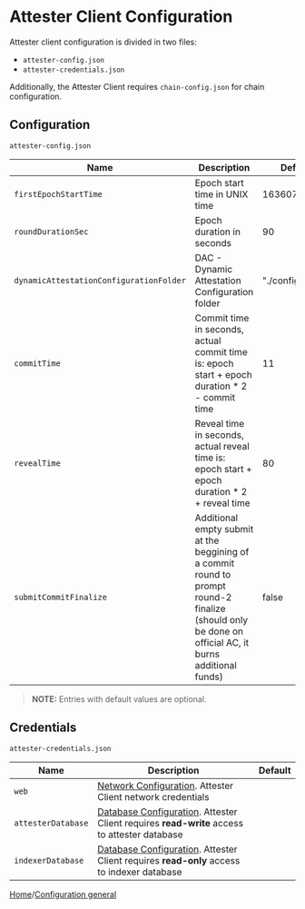 # Attester Client Configuration

Attester client configuration is divided in two files:

- `attester-config.json`
- `attester-credentials.json`

Additionally, the Attester Client requires `chain-config.json` for chain configuration.

## Configuration

`attester-config.json`

| Name                                    | Description                                                                                   | Default          |
| --------------------------------------- | --------------------------------------------------------------------------------------------- | ---------------- |
| `firstEpochStartTime`                   | Epoch start time in UNIX time                                                                 | 1636070400       |
| `roundDurationSec`                      | Epoch duration in seconds                                                                     | 90               |
| `dynamicAttestationConfigurationFolder` | DAC - Dynamic Attestation Configuration folder                                                | "./configs/dac/" |
| `commitTime`                            | Commit time in seconds, actual commit time is: epoch start + epoch duration * 2 - commit time | 11               |
| `revealTime`                            | Reveal time in seconds, actual reveal time is: epoch start + epoch duration * 2 + reveal time | 80               |
| `submitCommitFinalize`                  | Additional empty submit at the beggining of a commit round to prompt round-2 finalize (should only be done on official AC, it burns additional funds) | false            |

> **NOTE:**
> Entries with default values are optional.

## Credentials

`attester-credentials.json`

| Name               | Description                                                                                                                         | Default |
| ------------------ | ----------------------------------------------------------------------------------------------------------------------------------- | ------- |
| `web`              | [Network Configuration](./json/json-NetworkConfiguration.md). Attester Client network credentials                                   |         |
| `attesterDatabase` | [Database Configuration](./json/json-DatabaseConfiguration.md). Attester Client requires **read-write** access to attester database |         |
| `indexerDatabase`  | [Database Configuration](./json/json-DatabaseConfiguration.md). Attester Client requires **read-only** access to indexer database   |         |

[Home](../README.md)/[Configuration general](./config-general.md)
